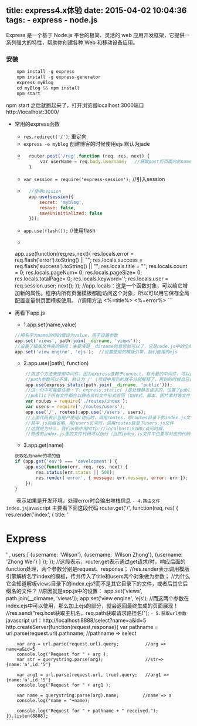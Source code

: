 title: express4.x体验
date: 2015-04-02 10:04:36
tags:
	- express
	- node.js
---
Express 是一个基于 Node.js 平台的极简、灵活的 web 应用开发框架，它提供一系列强大的特性，帮助你创建各种 Web 和移动设备应用。

<!-- more --->

### 安装
```javascript
	npm install -g express
	npm install -g express-generator
	express myBlog
	cd myBlog && npm install
	npm start 
```
npm start 之后就跑起来了，打开浏览器localhost 3000端口 http://localhost:3000/

- 常用的express函数
	- `res.redirect('/')`; 重定向
	- `express -e myblog` 创建博客的时候使用ejs 默认为jade
	- ```javascript
		router.post('/reg',function (req, res, next) {
		 　　var userName = req.body.username;   //获取post后页面内的name
		}
	  ```
	- `var session = require('express-session');`     //引入session  
	- ```javascript
		//使用session
		app.use(session({
			secret: 'myblog',
			resave: false,
			saveUninitialized: false
		}));
	  ```
	- `app.use(flash());`  //使用flash  
	- ```javascript
	app.use(function(req,res,next){
		res.locals.error = req.flash('error').toString() || "";
		res.locals.success = req.flash('success').toString() || "";
		res.locals.title = "";
		res.locals.count = 0;
		res.locals.pageNum= 0;
		res.locals.pageSize= 0;
		res.locals.totalPage= 0;
		res.locals.keyword='';
		res.locals.user = req.session.user;
		next();
	});
	//app.locals：这是一个函数对象，可以给它增加新的属性。程序内所有页面模板都能访问这个对象，所以可以用它保存全局配置变量供页面模板使用。
	//调用方法
	<%=title%>
	<%=error%>
	  ```

- 再看下app.js	  
	- 1.app.set(name,value)
	```javascript
	//把名字为name的项的值设为value，用于设置参数
	app.set('views', path.join(__dirname, 'views'));
	//设置了模版文件夹的路径；主要清楚__dirname的意思就可以了，它是node.js中的全局变量，表示取当前执行文件的路径
	app.set('view engine', 'ejs');  //设置使用的模版引擎，我们使用的ejs
	```
	- 2.app.use([path], function)
	```javascript
		//用这个方法来使用中间件，因为express依赖于connect，有大量的中间件，可以通过app.use来使用；
		//path参数可以不填，默认为'/' (项目中用到的就不分别解释了，用到的时候自已查一API的中间件部分)
		app.use(express.static(path.join(__dirname, 'public'))); 
		//这一句中可能要注意一下，express.static( )是处理静态请求的，设置了public文件，
		//public下所有文件都会以静态资料文件形式返回（如样式、脚本、图片素材等文件）
		var routes = require('./routes/index');
		var users = require('./routes/users');
		app.use('/', routes);app.use('/users', users);
		//上面代码表示当用户使用/访问时，调用routes，即routes目录下的index.js文件，
		//其中.js后缀省略，用/users访问时，调用routes目录下users.js文件
		//这就是为什么，我们示例中用http://localhost:8100/访问时候，
		//修改的index.js里的文件代码可以执行（当然index.js文件中也要写对应的代码，才能是我们最终看到的效果）
	```
	- 3.app.get(name)
	```javascript
	获取名为name的项的值
	if (app.get('env') === 'development') { 
		app.use(function(err, req, res, next) { 
			res.status(err.status || 500); 
			res.render('error', { message: err.message, error: err }); 
		});
	}
　　表示如果是开发环境，处理error时会输出堆栈信息
	```
	- 4.路由文件index.js
	```javascript
	主要看下面这段代码
	router.get('/', function(req, res) { 
		res.render('index', { 
			title: '<h1>Express</h1>' ,
			users:[
					{username: 'Wilson'},
					{username: 'Wilson Zhong'}, 
					{username: 'Zhong Wei'}
			] 
		});
	});
	//这段表示，router.get表示通过get请求/时，响应后面的function处理，两个参数分别是request、response；
	//res.render表示调用模版引擎解析名字index的模板，传并传入了title和users两个对象做为参数；
	//为什么它会知道解板views目录下的index.ejs?而不是其它目录下的文件，或者后其它后缀名的文件？
	//原因就是app.js中的设置：
	app.set('views', path.join(__dirname, 'views'));
	app.set('view engine', 'ejs');
	//而这两个参数在index.ejs中可以使用，那么加上ejs的部分，就会返回最终生成的页面展现！
	//res.send("req.host获取主机名，req.path获取请求路径名!");
	```
	- 5.获取url参数 
	```javascript
	url：http://localhost:8888/select?name=a&id=5
	http.createServer(function(request,response){ 
		var pathname = url.parse(request.url).pathname;  //pathname => select 
		   
		var arg = url.parse(request.url).query;          //arg => name=a&id=5 
		console.log("Request for " + arg ); 
		var str = querystring.parse(arg);                //str=> {name:'a',id:'5'} 
		   
		var arg1 = url.parse(request.url, true).query;   //arg1 => {name:'a',id:'5'} 
		console.log("Request for " + arg1 ); 
		   
		var name = querystring.parse(arg).name;         //name => a 
		console.log("name = "+name); 

		console.log("Request for " + pathname + " received."); 
	}).listen(8888);
	```
